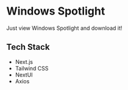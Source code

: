 # Windows Spotlight

Just view Windows Spotlight and download it!

## Tech Stack

- Next.js
- Tailwind CSS
- NextUI
- Axios
